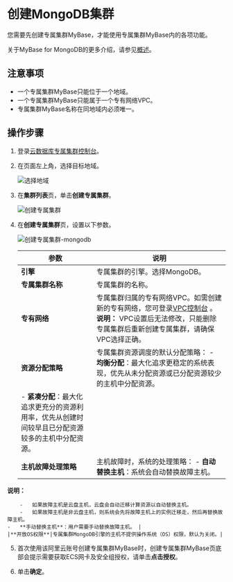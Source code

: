 # 创建MongoDB集群

您需要先创建专属集群MyBase，才能使用专属集群MyBase内的各项功能。

关于MyBase for MongoDB的更多介绍，请参见[概述]()。

## 注意事项

-   一个专属集群MyBase只能位于一个地域。
-   一个专属集群MyBase只能属于一个专有网络VPC。
-   专属集群MyBase名称在同地域内必须唯一。

## 操作步骤

1.  登录[云数据库专属集群控制台](https://cddc.console.aliyun.com)。

2.  在页面左上角，选择目标地域。

    ![选择地域](https://static-aliyun-doc.oss-accelerate.aliyuncs.com/assets/img/zh-CN/2599530261/p129122.png)

3.  在**集群列表**页，单击**创建专属集群**。

    ![创建专属集群](https://static-aliyun-doc.oss-accelerate.aliyuncs.com/assets/img/zh-CN/2599530261/p271335.png)

4.  在**创建专属集群**页，设置以下参数。

    ![创建专属集群-mongodb](https://static-aliyun-doc.oss-accelerate.aliyuncs.com/assets/img/zh-CN/7930070261/p272374.png)

    |参数|说明|
    |--|--|
    |**引擎**|专属集群的引擎。选择MongoDB。 |
    |**专属集群名称**|专属集群的名称。|
    |**专有网络**|专属集群归属的专有网络VPC。如需创建新的专有网络，您可登录[VPC控制台](https://vpc.console.aliyun.com/vpc) 。**说明：** VPC设置后无法修改，只能删除专属集群后重新创建专属集群，请确保VPC选择正确。 |
    |**资源分配策略**|专属集群资源调度的默认分配策略：     -   **均衡分配**：最大化追求更稳定的系统表现，优先从未分配资源或已分配资源较少的主机中分配资源。
    -   **紧凑分配**：最大化追求更充分的资源利用率，优先从创建时间较早且已分配资源较多的主机中分配资源。 |
    |**主机故障处理策略**|主机故障时，系统的处理策略：     -   **自动替换主机**：系统会自动替换故障主机。

**说明：**

        -   如果故障主机是云盘主机，云盘会自动迁移计算资源以自动替换主机。
        -   如果故障主机是非云盘主机，则系统会先将故障主机上的实例迁移走，然后再替换故障主机。
    -   **手动替换主机**：用户需要手动替换故障主机。 |
    |**开放OS权限**|专属集群MongoDB引擎的主机不提供操作系统（OS）权限，默认为关闭。|

5.  首次使用该阿里云账号创建专属集群MyBase时，创建专属集群MyBase页底部会提示需要获取ECS网卡及安全组授权，请单击**点击授权**。

6.  单击**确定**。


